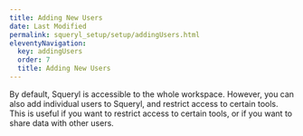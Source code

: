 ```yaml
---
title: Adding New Users
date: Last Modified 
permalink: squeryl_setup/setup/addingUsers.html
eleventyNavigation:
  key: addingUsers
  order: 7
  title: Adding New Users
---
```


By default, Squeryl is accessible to the whole workspace. However, you can also add individual users to Squeryl, and restrict access to certain tools. This is useful if you want to restrict access to certain tools, or if you want to share data with other users.